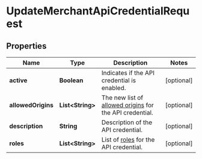 

# UpdateMerchantApiCredentialRequest


## Properties

| Name | Type | Description | Notes |
|------------ | ------------- | ------------- | -------------|
|**active** | **Boolean** | Indicates if the API credential is enabled. |  [optional] |
|**allowedOrigins** | **List&lt;String&gt;** | The new list of [allowed origins](https://docs.adyen.com/development-resources/client-side-authentication#allowed-origins) for the API credential. |  [optional] |
|**description** | **String** | Description of the API credential. |  [optional] |
|**roles** | **List&lt;String&gt;** | List of [roles](https://docs.adyen.com/development-resources/api-credentials#roles-1) for the API credential. |  [optional] |



